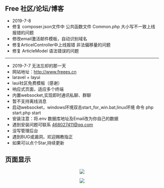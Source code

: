 
## Free 社区/论坛/博客
- 2019-7-8
- 修复 composer.json文件中 公共函数文件 Common.php 大小写不一致上线报错的问题 
- 修改email激活邮件模板，自动识别域名
- 修复ArticelController中上线报错 非法偏移量的问题
- 修复 ArticleModel 语法错误的问题

- -----------------

- 2019-7-7 无法忘却的那一天
- 网站地址：http://www.freees.cn
- laravel + layui
- laui社区免费模板（感谢）
- 响应式页面，适应多个终端
- 内置websocket,实现即时通讯私聊、群聊
- 暂不支持离线消息
- 启动websocket，windows环境双击start_for_win.bat,linux环境 命令 php start.php start
- 安装注意：将.env 数据库地址及Email改为你自己的数据
- 遇到安装问题可联系 468027411@qq.com
- 没写管理后台
- 遇到BUG或漏洞，欢迎赐教指正
- 如果可以点个Star,持续更新

## 页面显示
<p align="center"><img src="http://img.goodshare.com.cn/ProjectIntroduction1.png"></p>
<p align="center"><img src="http://img.goodshare.com.cn/ProjectIntroduction2.png"></p>
